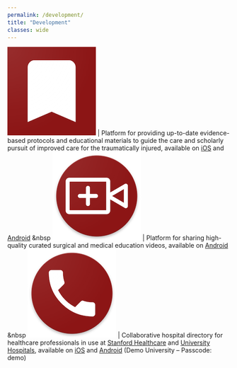 ```yaml
---
permalink: /development/
title: "Development"
classes: wide
---
```

![trauma_guide] | Platform for providing up-to-date evidence-based protocols and educational materials to guide the care and scholarly pursuit of improved care for the traumatically injured, available on [iOS](https://itunes.apple.com/us/app/trauma-guide/id1462123331?mt=8&ign-mpt=uo%3D2) and [Android](https://play.google.com/store/apps/details?id=com.stanfordtrauma.guide)
&nbsp
![expert_or] | Platform for sharing high-quality curated surgical and medical education videos, available on [Android](https://play.google.com/store/apps/details?id=com.wckethman.expertor&hl=en_US)
&nbsp
![res_connect] | Collaborative hospital directory for healthcare professionals in use at [Stanford Healthcare](https://stanfordhealthcare.org/) and [University Hospitals](https://www.uhhospitals.org/), available on [iOS](https://itunes.apple.com/us/app/resident-connect/id1367311896?mt=8) and [Android](https://play.google.com/store/apps/details?id=com.wckethman.rescon&hl=en_US) (Demo University – Passcode: demo)

[trauma_guide]: /images/development/trauma_guide_200.png
[res_connect]: /images/development/res_connect_200.png
[expert_or]: /images/development/expert_or_200.png